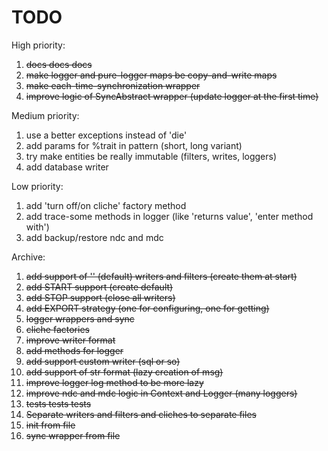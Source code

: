 # TODO

High priority:

1. ~~docs docs docs~~
1. ~~make logger and pure-logger maps be copy-and-write maps~~
1. ~~make each-time-synchronization wrapper~~
1. ~~improve logic of SyncAbstract wrapper (update logger at the first time)~~

Medium priority:
1. use a better exceptions instead of 'die'
1. add params for %trait in pattern (short, long variant)
1. try make entities be really immutable (filters, writes, loggers)
1. add database writer

Low priority:

1. add 'turn off/on cliche' factory method
1. add trace-some methods in logger (like 'returns value', 'enter method with')
1. add backup/restore ndc and mdc

Archive:

1. ~~add support of '' (default) writers and filters (create them at start)~~
1. ~~add START support (create default)~~
1. ~~add STOP support (close all writers)~~
1. ~~add EXPORT strategy (one for configuring, one for getting)~~
1. ~~logger wrappers and sync~~
1. ~~cliche factories~~
1. ~~improve writer format~~
1. ~~add methods for logger~~
1. ~~add support custom writer (sql or so)~~
1. ~~add support of str format (lazy creation of msg)~~
1. ~~improve logger log method to be more lazy~~
1. ~~improve ndc and mdc logic in Context and Logger (many loggers)~~
1. ~~tests tests tests~~
1. ~~Separate writers and filters and cliches to separate files~~
1. ~~init from file~~
1. ~~sync wrapper from file~~
